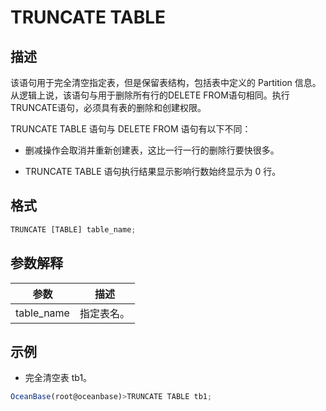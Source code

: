 TRUNCATE TABLE 
===================================



描述 
-----------

该语句用于完全清空指定表，但是保留表结构，包括表中定义的 Partition 信息。从逻辑上说，该语句与用于删除所有行的DELETE FROM语句相同。执行TRUNCATE语句，必须具有表的删除和创建权限。

TRUNCATE TABLE 语句与 DELETE FROM 语句有以下不同：

* 删减操作会取消并重新创建表，这比一行一行的删除行要快很多。

  

* TRUNCATE TABLE 语句执行结果显示影响行数始终显示为 0 行。

  




格式 
-----------

```javascript
TRUNCATE [TABLE] table_name;
```



参数解释 
-------------



|     参数     |  描述   |
|------------|-------|
| table_name | 指定表名。 |



示例 
-----------

* 完全清空表 tb1。

  




```javascript
OceanBase(root@oceanbase)>TRUNCATE TABLE tb1;
```



